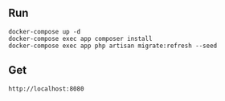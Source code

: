 ## Run

```
docker-compose up -d
docker-compose exec app composer install
docker-compose exec app php artisan migrate:refresh --seed
```

## Get

```
http://localhost:8080
```
